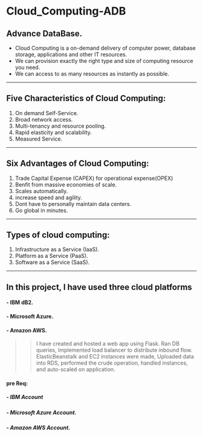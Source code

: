 # Cloud_Computing-ADB
## Advance DataBase.

* Cloud Computing is a on-demand delivery of computer power, database storage, applications and other IT resources.
* We can provision exactly the right type and size of computing resource you need.
* We can access to as many resources as instantly as possible.
--------------------------------------------------------------------------------------------------------------------------------
## Five Characteristics of Cloud Computing:

1. On demand Self-Service.
2. Broad network access.
3. Multi-tenancy and resource pooling.
4. Rapid elasticity and scalability.
5. Measured Service.
--------------------------------------------------------------------------------------------------------------------------------
## Six Advantages of Cloud Computing:

1. Trade Capital Expense (CAPEX) for operational expense(OPEX)
2. Benfit from massive economies of scale.
3. Scales automatically.
4. increase speed and agility.
5. Dont have to personally maintain data centers.
6. Go global in minutes.
--------------------------------------------------------------------------------------------------------------------------------

## Types of cloud computing:
1. Infrastructure as a Service (IaaS).
2. Platform as a Service (PaaS).
3. Software as a Service (SaaS).
--------------------------------------------------------------------------------------------------------------------------------

## In this project, I have used three cloud platforms

#### - IBM dB2.

#### - Microsoft Azure.

#### - Amazon AWS.

>> I have created and hosted a web app using Flask. Ran DB queries, Implemented load balancer to distribute inbound flow. 
ElasticBeanstalk and EC2 instances were made, Uploaded data into RDS, performed the crude operation, handled instances, and auto-scaled on application.

#### pre Req:
##### - IBM Account
##### - Microsoft Azure Account.
##### - Amazon AWS Account.
